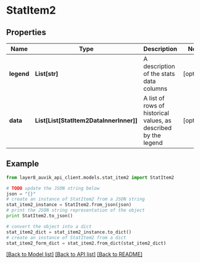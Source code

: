# StatItem2


## Properties
Name | Type | Description | Notes
------------ | ------------- | ------------- | -------------
**legend** | **List[str]** | A description of the stats data columns | [optional] 
**data** | **List[List[StatItem2DataInnerInner]]** | A list of rows of historical values, as described by the legend | [optional] 

## Example

```python
from layer8_auvik_api_client.models.stat_item2 import StatItem2

# TODO update the JSON string below
json = "{}"
# create an instance of StatItem2 from a JSON string
stat_item2_instance = StatItem2.from_json(json)
# print the JSON string representation of the object
print StatItem2.to_json()

# convert the object into a dict
stat_item2_dict = stat_item2_instance.to_dict()
# create an instance of StatItem2 from a dict
stat_item2_form_dict = stat_item2.from_dict(stat_item2_dict)
```
[[Back to Model list]](../README.md#documentation-for-models) [[Back to API list]](../README.md#documentation-for-api-endpoints) [[Back to README]](../README.md)


